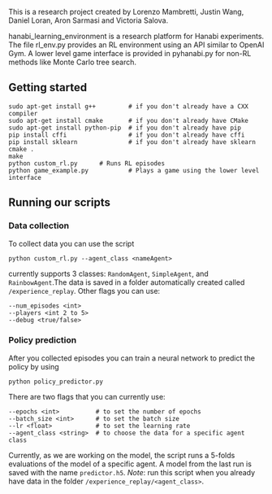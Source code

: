 This is a research project created by Lorenzo Mambretti, Justin Wang, Daniel Loran, Aron Sarmasi and Victoria Salova.

hanabi\_learning\_environment is a research platform for Hanabi experiments. The file rl\_env.py provides an RL environment using an API similar to OpenAI Gym. A lower level game interface is provided in pyhanabi.py for non-RL methods like Monte Carlo tree search.

## Getting started
```
sudo apt-get install g++         # if you don't already have a CXX compiler
sudo apt-get install cmake       # if you don't already have CMake
sudo apt-get install python-pip  # if you don't already have pip
pip install cffi                 # if you don't already have cffi
pip install sklearn              # if you don't already have sklearn
cmake .
make
python custom_rl.py      # Runs RL episodes
python game_example.py           # Plays a game using the lower level interface
```

## Running our scripts

### Data collection
To collect data you can use the script
```
python custom_rl.py --agent_class <nameAgent>
```
currently supports 3 classes: `RandomAgent`, `SimpleAgent`, and `RainbowAgent`.The data is saved in a folder automatically created called `/experience_replay`. Other flags you can use:
```
--num_episodes <int>
--players <int 2 to 5>
--debug <true/false>
```

### Policy prediction
After you collected episodes you can train a neural network to predict the policy by using
```
python policy_predictor.py
```
There are two flags that you can currently use:
```
--epochs <int>          # to set the number of epochs
--batch_size <int>      # to set the batch size
--lr <float>            # to set the learning rate
--agent_class <string>  # to choose the data for a specific agent class
```
Currently, as we are working on the model, the script runs a 5-folds evaluations of the model of a specific agent. A model from the last run is saved with the name `predictor.h5`. *Note*: run this script when you already have data in the folder `/experience_replay/<agent_class>`.

